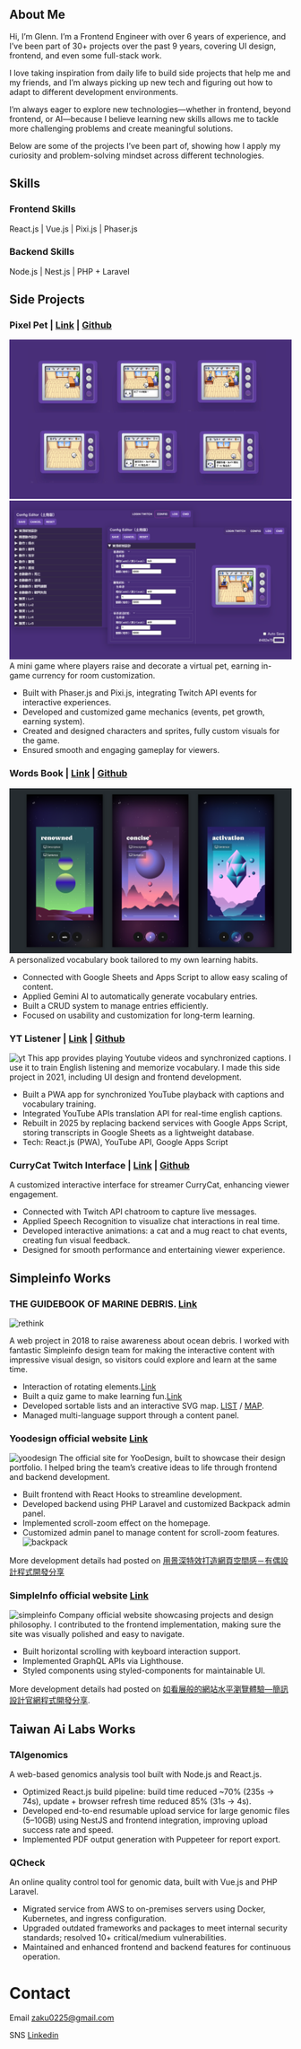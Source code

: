 ## About Me

Hi, I’m Glenn.
I’m a Frontend Engineer with over 6 years of experience, and I’ve been part of 30+ projects over the past 9 years, covering UI design, frontend, and even some full-stack work.

I love taking inspiration from daily life to build side projects that help me and my friends, and I’m always picking up new tech and figuring out how to adapt to different development environments.

I’m always eager to explore new technologies—whether in frontend, beyond frontend, or AI—because I believe learning new skills allows me to tackle more challenging problems and create meaningful solutions.

Below are some of the projects I’ve been part of, showing how I apply my curiosity and problem-solving mindset across different technologies.

## Skills
### Frontend Skills
React.js | Vue.js | Pixi.js | Phaser.js

### Backend Skills
Node.js | Nest.js | PHP + Laravel


## Side Projects

### Pixel Pet | [Link](https://glennjong.github.io/jennie-pixel-pet/dist/) | [Github](https://github.com/GlennJong/jennie-pixel-pet)
![pixel-pet](https://github.com/GlennJong/portfolio/blob/master/images/pixel-pet-1.png?raw=true "pixel-pet")
![pixel-pet](https://github.com/GlennJong/portfolio/blob/master/images/pixel-pet-2.png?raw=true "pixel-pet")
A mini game where players raise and decorate a virtual pet, earning in-game currency for room customization.
- Built with Phaser.js and Pixi.js, integrating Twitch API events for interactive experiences.
- Developed and customized game mechanics (events, pet growth, earning system).
- Created and designed characters and sprites, fully custom visuals for the game.
- Ensured smooth and engaging gameplay for viewers.

### Words Book | [Link](https://glennjong.github.io/words-book/demo) | [Github](https://github.com/GlennJong/words-book)
![wordbook](https://github.com/GlennJong/portfolio/blob/master/images/words-book.png?raw=true "wordsbook")
A personalized vocabulary book tailored to my own learning habits.
- Connected with Google Sheets and Apps Script to allow easy scaling of content.
- Applied Gemini AI to automatically generate vocabulary entries.
- Built a CRUD system to manage entries efficiently.
- Focused on usability and customization for long-term learning.


### YT Listener | [Link](https://yt-listener.glenn.tw/demo) | [Github](https://github.com/GlennJong/yt-listener)
![yt](https://github.com/GlennJong/portfolio/blob/master/images/yt.png?raw=true "ytlistener")
This app provides playing Youtube videos and synchronized captions. I use it to train English listening and memorize vocabulary.
I made this side project in 2021, including UI design and frontend development.
- Built a PWA app for synchronized YouTube playback with captions and vocabulary training.
- Integrated YouTube APIs translation API for real-time english captions.
- Rebuilt in 2025 by replacing backend services with Google Apps Script, storing transcripts in Google Sheets as a lightweight database.
- Tech: React.js (PWA), YouTube API, Google Apps Script


### CurryCat Twitch Interface | [Link](https://glennjong.github.io/currycat-twitch-interface/) | [Github](https://github.com/GlennJong/currycat-twitch-interface)
A customized interactive interface for streamer CurryCat, enhancing viewer engagement.
- Connected with Twitch API chatroom to capture live messages.
- Applied Speech Recognition to visualize chat interactions in real time.
- Developed interactive animations: a cat and a mug react to chat events, creating fun visual feedback.
- Designed for smooth performance and entertaining viewer experience.


## Simpleinfo Works

### THE GUIDEBOOK OF MARINE DEBRIS. [Link](http://oceantrash.rethinktw.org/)
![rethink](https://github.com/GlennJong/portfolio/blob/master/images/rethink.gif?raw=true "THE GUIDEBOOK OF MARINE DEBRIS.")

A web project in 2018 to raise awareness about ocean debris. I worked with fantastic Simpleinfo design team for making the interactive content with impressive visual design, so visitors could explore and learn at the same time.
- Interaction of rotating elements.[Link](http://oceantrash.rethinktw.org/marine-debris/rubber-duck)
- Built a quiz game to make learning fun.[Link](http://oceantrash.rethinktw.org/challenge-start)
- Developed sortable lists and an interactive SVG map. [LIST](http://oceantrash.rethinktw.org/) / [MAP](http://oceantrash.rethinktw.org/zh-TW/map).
- Managed multi-language support through a content panel.


### Yoodesign official website [Link](https://yoodesign.com.tw/)
![yoodesign](https://github.com/GlennJong/portfolio/blob/master/images/yoodesign.gif?raw=true "yoodesign")
The official site for YooDesign, built to showcase their design portfolio. I helped bring the team’s creative ideas to life through frontend and backend development.

- Built frontend with React Hooks to streamline development.
- Developed backend using PHP Laravel and customized Backpack admin panel.
- Implemented scroll-zoom effect on the homepage.
- Customized admin panel to manage content for scroll-zoom features.
![backpack](https://github.com/GlennJong/portfolio/blob/master/images/yoodesign-back.png?raw=true "backpack")

More development details had posted on [用景深特效打造網頁空間感－有偶設計程式開發分享](https://blog.simpleinfo.cc/blog/talk/yoo-design-code-sharing)


### SimpleInfo official website [Link](https://www.simpleinfo.cc/)
![simpleinfo](https://github.com/GlennJong/portfolio/blob/master/images/simpleinfo.gif?raw=true "simpleinfo")
Company official website showcasing projects and design philosophy. I contributed to the frontend implementation, making sure the site was visually polished and easy to navigate.

- Built horizontal scrolling with keyboard interaction support.
- Implemented GraphQL APIs via Lighthouse.
- Styled components using styled-components for maintainable UI.

More development details had posted on [如看展般的網站水平瀏覽體驗—簡訊設計官網程式開發分享](https://blog.simpleinfo.cc/blog/talk/simpleinfo-official-code-sharing).


## Taiwan Ai Labs Works
### TAIgenomics
A web-based genomics analysis tool built with Node.js and React.js.

- Optimized React.js build pipeline: build time reduced ~70% (235s → 74s), update + browser refresh time reduced 85% (31s → 4s).
- Developed end-to-end resumable upload service for large genomic files (5–10GB) using NestJS and frontend integration, improving upload success rate and speed.
- Implemented PDF output generation with Puppeteer for report export.

### QCheck
An online quality control tool for genomic data, built with Vue.js and PHP Laravel.

- Migrated service from AWS to on-premises servers using Docker, Kubernetes, and ingress configuration.
- Upgraded outdated frameworks and packages to meet internal security standards; resolved 10+ critical/medium vulnerabilities.
- Maintained and enhanced frontend and backend features for continuous operation.


# Contact
Email
[zaku0225@gmail.com](mailto:zaku0225@gmail.com)

SNS [Linkedin](https://www.linkedin.com/in/jong-glenn-8733bb231/)
